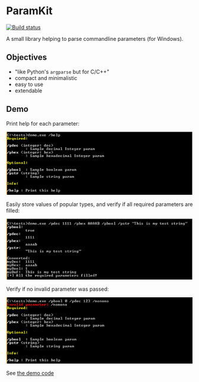 # ParamKit
[![Build status](https://ci.appveyor.com/api/projects/status/dw7xwgd9isgvsair?svg=true)](https://ci.appveyor.com/project/hasherezade/paramkit)

A small library helping to parse commandline parameters (for Windows).

Objectives
-
+ "like Python's `argparse` but for C/C++"
+ compact and minimalistic
+ easy to use
+ extendable


Demo
-
Print help for each parameter:

<img src="./img/demo_help.png" alt="demo: print help" >

Easily store values of popular types, and verify if all required parameters are filled:

<img src="./img/demo_print.png" alt="demo: print filled params" >

Verify if no invalid parameter was passed:

<img src="./img/demo_invalid_param.png" alt="demo: print invalid param" >

See [the demo code](https://github.com/hasherezade/paramkit/tree/master/demo)
